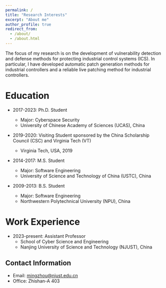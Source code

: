 ```yaml
---
permalink: /
title: "Research Interests"
excerpt: "About me"
author_profile: true
redirect_from: 
  - /about/
  - /about.html
---
```


The focus of my research is on the development of vulnerability detection and defense methods for protecting industrial control systems (ICS). In particular, I have developed automatic patch generation methods for industrial controllers and a reliable live patching method for industrial controllers. 

Education
======
* 2017-2023: Ph.D. Student
  * Major: Cyberspace Security
  * University of Chinese Academy of Sciences (UCAS), China

* 2019-2020: Visiting Student sponsored by the China Scholarship Council (CSC) and Virginia Tech (VT)
  * Virginia Tech, USA, 2019

* 2014-2017: M.S. Student
  * Major: Software Engineering
  * University of Science and Technology of China (USTC), China

* 2009-2013: B.S. Student
  * Major: Software Engineering
  * Northwestern Polytechnical University (NPU), China

Work Experience
======
* 2023-present: Assistant Professor
  * School of Cyber Science and Engineering
  * Nanjing University of Science and Technology (NJUST), China

Contact Information
------
* Email: mingzhou@njust.edu.cn
* Office: Zhishan-A 403

